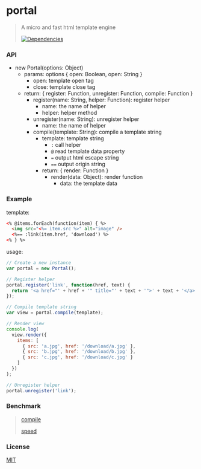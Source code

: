 # portal

> A micro and fast html template engine
>
> [![Dependencies][david-image]][david-url]

### API

* new Portal(options: Object)
  * params: options { open: Boolean, open: String }
    * open: template open tag
    * close: template close tag
  * return: { register: Function, unregister: Function, compile: Function }
    * register(name: String, helper: Function): register helper
      * name: the name of helper
      * helper: helper method
    * unregister(name: String): unregister helper
      * name: the name of helper
    * compile(template: String): compile a template string
      * template: template string
        * `:` call helper
        * `@` read template data property
        * `=` output html escape string
        * `==` output origin string
      * return: { render: Function }
        * render(data: Object): render function
          * data: the template data

### Example

template:

```html
<% @items.forEach(function(item) { %>
  <img src="<%= item.src %>" alt="image" />
  <%== :link(item.href, 'download') %>
<% } %>
```

usage:

```js
// Create a new instance
var portal = new Portal();

// Register helper
portal.register('link', function(href, text) {
  return '<a href="' + href + '" title="' + text + '">' + text + '</a>';
});

// Compile template string
var view = portal.compile(template);

// Render view
console.log(
  view.render({
    items: [
      { src: 'a.jpg', href: '/download/a.jpg' },
      { src: 'b.jpg', href: '/download/b.jpg' },
      { src: 'c.jpg', href: '/download/c.jpg' }
    ]
  })
);

// Unregister helper
portal.unregister('link');
```

### Benchmark

> [compile](https://nuintun.github.io/portal/tests/compile.html)
>
> [speed](https://nuintun.github.io/portal/tests/speed.html)

### License

[MIT](LICENSE)

[david-image]: http://img.shields.io/david/dev/nuintun/portal.svg?style=flat-square
[david-url]: https://david-dm.org/nuintun/portal?type=dev
